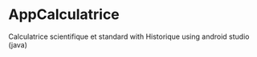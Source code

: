 # AppCalculatrice
Calculatrice scientifique et standard with Historique using android studio (java)
